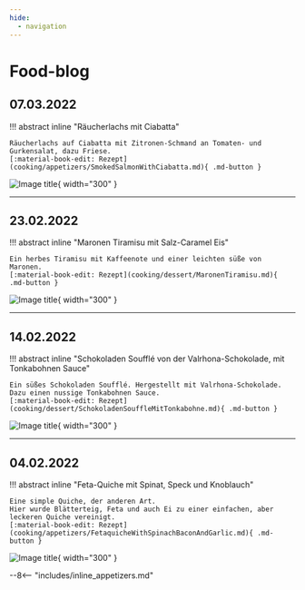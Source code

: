 ```yaml
---
hide:
  - navigation
---
```

# Food-blog

## 07.03.2022

!!! abstract inline "Räucherlachs mit Ciabatta"

    Räucherlachs auf Ciabatta mit Zitronen-Schmand an Tomaten- und Gurkensalat, dazu Friese.  
    [:material-book-edit: Rezept](cooking/appetizers/SmokedSalmonWithCiabatta.md){ .md-button }

![Image title](https://nx3254.your-storageshare.de/s/gJe6FPNaM3Xaqd5/preview){ width="300" }

---

## 23.02.2022

!!! abstract inline "Maronen Tiramisu mit Salz-Caramel Eis"

    Ein herbes Tiramisu mit Kaffeenote und einer leichten süße von Maronen.  
    [:material-book-edit: Rezept](cooking/dessert/MaronenTiramisu.md){ .md-button }

![Image title](https://nx3254.your-storageshare.de/s/pEBpX4Yd77gMjfT/preview){ width="300" }

---

## 14.02.2022

!!! abstract inline "Schokoladen Soufflé von der Valrhona-Schokolade, mit Tonkabohnen Sauce"

    Ein süßes Schokoladen Soufflé. Hergestellt mit Valrhona-Schokolade.  
    Dazu einen nussige Tonkabohnen Sauce.  
    [:material-book-edit: Rezept](cooking/dessert/SchokoladenSouffleMitTonkabohne.md){ .md-button }

![Image title](https://nx3254.your-storageshare.de/s/y2JRzkrB4T2ZtbG/preview){ width="300" }

---

## 04.02.2022

!!! abstract inline "Feta-Quiche mit Spinat, Speck und Knoblauch"

    Eine simple Quiche, der anderen Art.  
    Hier wurde Blätterteig, Feta und auch Ei zu einer einfachen, aber leckeren Quiche vereinigt.  
    [:material-book-edit: Rezept](cooking/appetizers/FetaquicheWithSpinachBaconAndGarlic.md){ .md-button }

![Image title](https://nx3254.your-storageshare.de/s/to9WN9zYHMMxqf5/preview){ width="300" }

--8<-- "includes/inline_appetizers.md"
